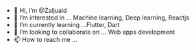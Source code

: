 - 👋 Hi, I’m @Zaljuaid
- 👀 I’m interested in ... Machine learning, Deep learning, Reactjs
- 🌱 I’m currently learning ...Flutter, Dart 
- 💞️ I’m looking to collaborate on ... Web apps development 
- 📫 How to reach me ...

<!---
Zaljuaid/Zaljuaid is a ✨ special ✨ repository because its `README.md` (this file) appears on your GitHub profile.
You can click the Preview link to take a look at your changes.
--->
